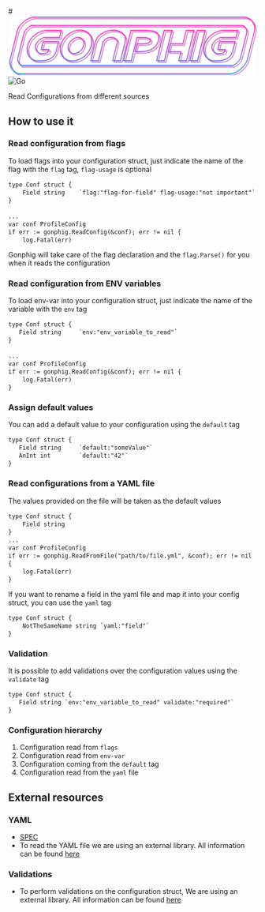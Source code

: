 #<img src="https://raw.githubusercontent.com/m-sossich/gonphig/master/.github/logo.png">
![Go](https://github.com/m-sossich/gonphig/workflows/Go/badge.svg?branch=master)

Read Configurations from different sources

## How to use it

### Read configuration from flags

To load flags into your configuration struct, just indicate the name of the flag with the `flag` tag, `flag-usage` is optional

```
type Conf struct {
    Field string    `flag:"flag-for-field" flag-usage:"not important"`
}

...
var conf ProfileConfig
if err := gonphig.ReadConfig(&conf); err != nil {
	log.Fatal(err)
```

Gonphig will take care of the flag declaration and the `flag.Parse()` for you when it reads the configuration

### Read configuration from ENV variables

To load env-var into your configuration struct, just indicate the name of the variable with the `env` tag

```
type Conf struct {
   Field string     `env:"env_variable_to_read"`
}

...
var conf ProfileConfig
if err := gonphig.ReadConfig(&conf); err != nil {
	log.Fatal(err)
}
```

### Assign default values

You can add a default value to your configuration using the `default` tag

```
type Conf struct {
   Field string     `default:"someValue"`
   AnInt int        `default:"42"`
}
```

### Read configurations from a YAML file

The values provided on the file will be taken as the default values

```
type Conf struct {
    Field string 
}
...
var conf ProfileConfig
if err := gonphig.ReadFromFile("path/to/file.yml", &conf); err != nil {
	log.Fatal(err)
}
```

If you want to rename a field in the yaml file and map it into your config struct, you can use the `yaml` tag

```
type Conf struct {
    NotTheSameName string `yaml:"field"`
}
```

### Validation

It is possible to add validations over the configuration values using the `validate` tag

```
type Conf struct {
   Field string `env:"env_variable_to_read" validate:"required"`
}
```

### Configuration hierarchy
1. Configuration read from `flags` 
2. Configuration read from `env-var`
3. Configuration coming from the `default` tag
4. Configuration read from the `yaml` file

## External resources
### YAML
* [SPEC](https://yaml.org/spec/1.2/spec.html)
* To read the YAML file we are using an external library. All information can be found [here](https://github.com/go-yaml/yaml)

### Validations
* To perform validations on the configuration struct, We are using an external library. All information can be found [here](https://github.com/go-playground/validator/tree/v9)
